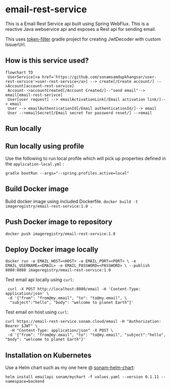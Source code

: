 # email-rest-service
 
This is a Email Rest Service api built using Spring WebFlux. 
This is a reactive Java webservice api and exposes a Rest api for sending email.

This uses [token-filter](https://github.com/sonamsamdupkhangsar/token-filter) gradle project for creating JwtDecoder with custom IssuerUrl.

## How is this service used?
```mermaid
flowchart TD
 UserService[<a href='https://github.com/sonamsamdupkhangsar/user-rest-service'>user-rest-service</a>] --> create[/Create account/] -->Account[account-rest-service]
 Account-->accountCreated[/Account Created/]--"send email"--> email[email-rest-serivce]
 User[user request] --> emailActivationLink[/Email activation link/]--> email 
 User --> emailAuthenticationId[/Email authenticationId/]--> email
 User -->emailSecret[/Email secret for password reset/] -->email
```

## Run locally

## Run locally using profile
Use the following to run local profile which will pick up properties defined in the `application-local.yml` :

```
gradle bootRun --args="--spring.profiles.active=local"
```
 
## Build Docker image

Build docker image using included Dockerfile.
`docker build -t imageregistry/email-rest-service:1.0 .` 

## Push Docker image to repository
`docker push imageregistry/email-rest-service:1.0`

## Deploy Docker image locally
`docker run -e EMAIL_HOST=<HOST> -e EMAIL_PORT=<PORT> \
 -e EMAIL_USERNAME=<EMAIL> -e EMAIL_PASSWORD=<PASSWORD> \
 --publish 8080:8080 imageregistry/email-rest-service:1.0`

Test email api locally using `curl`:

````
 curl -X POST http://localhost:8080/email -H 'Content-Type: application/json' \
 -d '{"from": "from@my.email", "to": "to@my.email", \
  "subject":"hello", "body": "welcome to planet Earth"}'
 ```` 
Test email on host using `curl`:
```
curl https://email-rest-service.sonam.cloud/email -H "Authorization: Bearer $JWT" \
  -H "Content-Type: application/json" -X POST \
 -d '{"from": "from@my.email", "to": "to@my.email", "subject":"hello", "body": "welcome to planet Earth"}'
  ```
## Installation on Kubernetes
Use a Helm chart such as my one here @ [sonam-helm-chart](https://github.com/sonamsamdupkhangsar/sonam-helm-chart):

```helm install emailapi sonam/mychart -f values.yaml --version 0.1.11 --namespace=backend```

